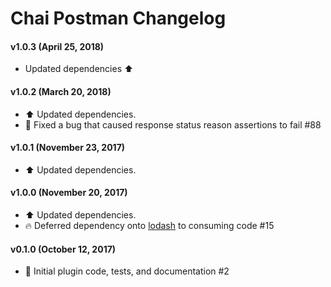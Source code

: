 # Chai Postman Changelog

#### v1.0.3 (April 25, 2018)
* Updated dependencies :arrow_up:

#### v1.0.2 (March 20, 2018)
* :arrow_up: Updated dependencies.
* :bug: Fixed a bug that caused response status reason assertions to fail #88

#### v1.0.1 (November 23, 2017)
* :arrow_up: Updated dependencies.

#### v1.0.0 (November 20, 2017)
* :arrow_up: Updated dependencies.
* :fire: Deferred dependency onto [lodash](https://www.npmjs.com/package/lodash) to consuming code #15

#### v0.1.0 (October 12, 2017)
* :tada: Initial plugin code, tests, and documentation #2
